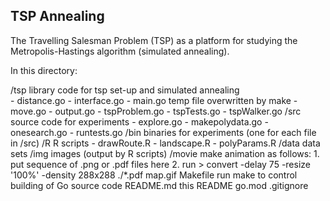 ## TSP Annealing

The Travelling Salesman Problem (TSP) as a platform for studying the Metropolis-Hastings algorithm (simulated annealing).

In this directory:

 /tsp                    library code for tsp set-up and simulated annealing  
    - distance.go
    - interface.go
    - main.go           temp file overwritten by make
    - move.go
    - output.go
    - tspProblem.go
    - tspTests.go
    - tspWalker.go
 /src                    source code for experiments
    - explore.go
    - makepolydata.go
    - onesearch.go
    - runtests.go
 /bin                    binaries for experiments 
                        (one for each file in /src)
 /R                      R scripts
    - drawRoute.R
    - landscape.R
    - polyParams.R
 /data                   data sets
 /img                    images (output by R scripts)
    /movie              make animation as follows:
                        1. put sequence of .png or .pdf files here
                        2. run 
                           > convert -delay 75  -resize '100%' -density 288x288 ./*.pdf map.gif
 Makefile                run make to control building of Go source code
 README.md               this README
 go.mod
 .gitignore